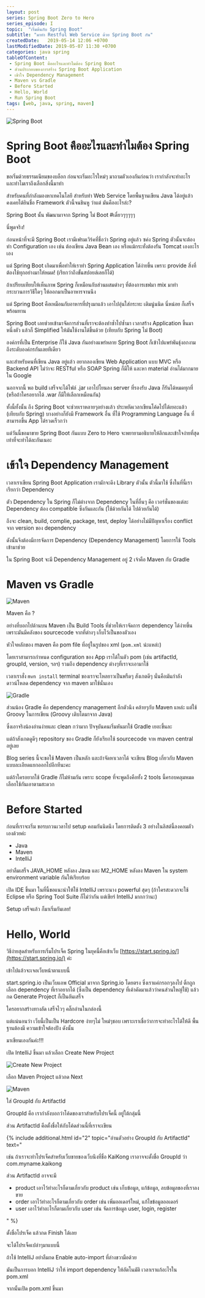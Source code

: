```yaml
---
layout: post 
series: Spring Boot Zero to Hero
series_episode: I
topic:  "เริ่มต้นกับ Spring Boot"
subtitle: "มาทำ Restful Web Service ด้วย Spring Boot กัน"
createdDate:   2019-05-14 12:06 +0700
lastModifiedDate: 2019-05-07 11:30 +0700
categories: java spring
tableOfContent:
 - Spring Boot คืออะไรและทำไมต้อง Spring Boot
 - ส่วนประกอบของการสร้าง Spring Boot Application
 - เข้าใจ Dependency Management
 - Maven vs Gradle
 - Before Started
 - Hello, World
 - Run Spring Boot
tags: [web, java, spring, maven]
---
```


![Spring Boot]()

# Spring Boot คืออะไรและทำไมต้อง Spring Boot

ขอเริ่มด้วยธรรมเนียมของบล็อก ก่อนจะเริ่มอะไรใหม่ๆ มาถามตัวเองกันก่อนว่า เรากำลังจะทำอะไร และทำไมเราถึงเลือกสิ่งนี้มาทำ

สำหรับคนที่กำลังมองหาเทคโนโลยี สำหรับทำ Web Service โดยพื้นฐานเขียน Java ได้อยู่แล้ว คงเคยได้ยินชื่อ Framework ตัวนี้จนชินหู ว่าแต่ มันคืออะไรล่ะ?

Spring Boot นั้น พัฒนามาจาก Spring ไม่ Boot #เดี๋ยวๆๆๆๆๆ 

นี่พูดจริง!

ก่อนหน้าที่จะมี Spring Boot เรามีเฟรมเวิร์คที่ชื่อว่า Spring อยู่แล้ว ซค่ง Spring ตัวนั้นจะต้องทำ Configuration เอง เช่น ต้องเขียน Java Bean เอง หรือแม้กระทั่งต้องรัน Tomcat เองอะไรเอง

แต่ Spring Boot เกิดมาเพื่อทำให้เราทำ Spring Application ได้ง่ายขึ้น เพราะ provide สิ่งที่ต้องใช้ทุกอย่างมาให้หมด! (เรียกว่าถึงขั้นสปอยล์เลยก็ได้)

ถ้าเปรียบเทียบให้เห็นภาพ Spring ก็เหมือนกับส่วนผสมต่างๆ ที่ต้องการเชฟมา mix มาทำกระบวนการวิธีใดๆ ให้ออกมาเป็นอาหารจานนึง

แต่ Spring Boot คือเหมือนกับอาหารที่ปรุงมาแล้ว เอาไปอุ่นใส่กระทะ เติมนู่นนิด นี่หน่อย ก็เสร็จ พร้อมทาน

Spring Boot เลยช่วยเข้ามาจัดการส่วนที่เราจะต้องทำซ้ำไปซ้ำมา เวลาสร้าง Application ขึ้นมาหนึ่งตัว แล้วก็ Simplified ให้มันใช้งานได้ขึ้นด้วย (เทียบกับ Spring ไม่ Boot) 

องค์กรที่เป็น Enterprise ก็ใช้ Java กันอย่างแพร่หลาย Spring Boot ก็เข้าไปแพร่พันธุ์งอกงามถึงระดับองค์กรกันเลยทีเดียว

และสำหรับคนที่เขียน Java อยู่แล้ว อยากลองเขียน Web Application แบบ MVC หรือ Backend API ไม่ว่าจะ RESTful หรือ SOAP Spring ก็มีให้ และหา material อ่านได้มากมายใน Google

นอกจากนี้ พอ build เสร็จจะได้ไฟล์ .jar เอาไปโยนลง server ที่รองรับ Java ก็รันได้หมดทุกที่ (หรือถ้าใครอยากได้ .war ก็มีให้เลือกเหมือนกัน)

ทั้งนี้ทั้งนั้น ถึง Spring Boot จะช่วยเราหลายๆอย่างแล้ว ประหยัดเวลาเขียนโค้ดไปได้เยอะแล้ว (เทียบกับ Spring) บางอย่างก็ยังมี Framework อื่น ที่ใช้ Programming Language อื่น ที่สามารถขึ้น App ได้รวดเร็วกว่า 

แต่วันนี้ขอมาขาย Spring Boot กันแบบ Zero to Hero จะพยายามอธิบายให้ลึกและเข้าใจง่ายที่สุดเท่าที่จะทำได้ละกันเนอะ

# เข้าใจ Dependency Management

เวลาเราเขียน Spring Boot Application เรามักจะดึง Library ตัวนั้น ตัวนี้มาใช้ ซึ่งในที่นี้เราเรียกว่า Dependency

ตัว Dependency ใน Spring ก็ไม่ต่างจาก Dependency ในที่อื่นๆ คือ เวอร์ชั่นของแต่ละ Dependency ต้อง compatible ซึ่งกันและกัน (ใช้ด้วยกันได้ ไปด้วยกันได้) 

ถึงจะ clean, build, complie, package, test, deploy ได้อย่างไม่มีปัญหาเรื่อง conflict จาก version ของ dependency

ดังนั้นจึงต้องมีการจัดการ Dependency (Dependency Management) โดยการใช้ Tools เข้ามาช่วย

ใน Spring Boot จะมี Dependency Management อยู่ 2 เจ้าคือ Maven กับ Gradle

# Maven vs Gradle

![Maven]()

Maven คือ ?

อย่างที่บอกไปด้านบน Maven เป็น Build Tools ที่ช่วยให้เราจัดการ dependency ได้ง่ายขึ้น เพราะมันมีคลังของ sourcecode จากที่ต่างๆ เก็บไว้เป็นของตัวเอง

หัวใจหลักของ maven คือ pom file ที่อยู่ในรูปของ xml (`pom.xml` น่ะแหล่ะ)

โดยเราสามารถกำหนด configuration ของ App เราได้ในตัว pom (เช่น artifactId, groupId, version, ฯลฯ) รวมถึง dependency ต่างๆที่เราจะเอามาใช้ 

เวลาเราสั่ง `mvn install` terminal ของเราจะไหลยาวเป็นพรืดๆ สังเกตดีๆ นั่นคือมันกำลังดาวน์โหลด dependency จาก maven มาใช้นั่นเอง

![Gradle]()

ส่วนน้อง Gradle คือ dependency management อีกตัวนึง คล้ายๆกับ Maven แหล่ะ แต่ใช้ Groovy ในการเขียน (Groovy เติบโตมาจาก Java) 

ซึ่งเอาจริงน้องอ่านง่ายและ clean กว่ามาก ปัจจุบันคนเริ่มหันมาใช้ Gradle เยอะขึ้นละ 

แต่ถ้าสังเกตดูดีๆ repository ของ Gradle ก็ยังเรียกใช้ sourcecode จาห maven central อยู่เลย

Blog series นี้จะขอใช้ Maven เป็นหลัก และถ้าจัดหาเวลาได้ จะเขียน Blog เกี่ยวกับ Maven แบบละเอียดแยกออกไปอีกทีนะคะ

แต่ถ้าใครอยากใช้ Gradle ก็ไม่ห้ามกัน เพราะ scope ที่จะพูดถึงคือทั้ง 2 tools นี้ครอบคลุมหมด เลือกใช้กันเอาตามสะดวก

# Before Started

ก่อนที่เราจะเริ่ม ขอรบกวนเวลาไป setup คอมกันนิดนึง โดยการติดตั้ง 3 อย่างในลิสต์นี้ลงคอมตัวเองด้วยค่ะ

- Java
- Maven
- IntelliJ

อย่าลืมเสร็จ JAVA_HOME หลังลง Java และ M2_HOME หลังลง Maven ใน system environment variable กันให้เรียบร้อย

เปิด IDE ขึ้นมา ในที่นี้ขอแนะนำให้ใช้ IntelliJ เพราะนาง powerful สุดๆ (ถ้าใครสะดวกจะใช้ Eclipse หรือ Spring Tool Suite ก็ไม่ว่ากัน แต่เชียร์ IntelliJ มากกว่านะ)

Setup เสร็จแล้ว ก็มาเริ่มกันเลย!

# Hello, World

วิธีง่ายสุดสำหรับการเริ่มโปรเจ็ค Spring ในยุคนี้คือเข้าเว็บ [https://start.spring.io/](https://start.spring.io/) ค่ะ

เข้าไปแล้วจะเจอเว็บหน้าตาแบบนี้

start.spring.io เป็นเว็บแอพ Official มาจาก Spring.io โดยตรง ซึ่งเราแค่กรอกๆลงไป ติ้กถูกเลือก dependency ที่เราอยากได้ (ซึ่งเป็น dependency ที่เค้าคัดมาแล้วว่าคนส่วนใหญ่ใช้) แล้วกด Generate Project ก็เป็นอันเสร็จ

ใครอยากสร้างทางลัด เสร็จไวๆ คลิ๊กอ่านในกล่องนี้

แต่แน่นอนว่า เว็บนี้เป็นเป็น Hardcore ง่ายๆไม่ ใหม่ๆชอบ เพราะเราเชื่อว่าการจะทำอะไรได้ให้ดี พื้นฐานต้องมี ความเข้าใจต้องปัง ดังนั้น 

มาเขียนเองกันค่ะ!!!

เปิด IntelliJ ขึ้นมา แล้วเลือก Create New Project

![Create New Project]()

เลือก Maven Project แล้วกด Next

![Maven]()

ใส่ GroupId กับ ArtifactId

GroupId คือ เรากำลังบอกว่าโค้ดของเราสำหรับโปรเจ็คนี้ อยู่ใต้กลุ่มนี้ 

ส่วน ArtifactId คือตั้งชื่อให้กับโค้ดส่วนนี้ที่เราจะเขียน

{% include additional.html id="2" topic="อ่านตัวอย่าง GroupId กับ ArtifactId" 
    text="<p>เช่น ถ้าเราจะทำโปรเจ็คสำหรับเว็บขายของเว็บนึงที่ชื่อ KaiKong เราอาจจะตั้งชื่อ GroupId ว่า com.myname.kaikong</p>
    <p>ส่วน ArtifactId อาจจะมี</p>
    <ul>
    <li>product เอาไว้ทำอะไรก็ตามเกี่ยวกับ product เช่น เก็บข้อมูล, แก้ข้อมูล, ลบข้อมูลของที่เราลงขาย</li>
    <li>order เอาไว้ทำอะไรก็ตามเกี่ยวกับ order เช่น เพิ่มออเดอร์ใหม่, แก้ไขข้อมูลออเดอร์</li>
    <li>user เอาไว้ทำอะไรก็ตามเกี่ยวกับ user เช่น จัดการข้อมูล user, login, register</li>
    </ul>" %}


ตั้งชื่อโปรเจ็ค แล้วกด Finish ได้เลย

จะได้โปรเจ็คเปล่าๆมาแบบนี้

ถ้าใช้ IntelliJ อย่าลืมกด Enable auto-import ที่ล่างขวามือด้วย 

มันเป็นการบอก IntelliJ ว่าให้ import dependency ให้อัตโนมัติ เวลาเราแก้อะไรใน pom.xml 

จากนั้นเปิด pom.xml ขึ้นมา